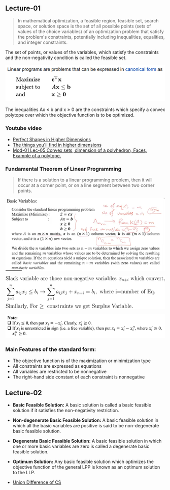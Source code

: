 ## Lecture-01

> In mathematical optimization, a feasible region, feasible set, search space, or solution space is the set of all possible points (sets of values of the choice variables) of an optimization problem that satisfy the problem's constraints, potentially including inequalities, equalities, and integer constraints.

The set of points, or values of the variables, which satisfy the constraints and the non-negativity condition is called the feasible set.

![](../images/LP-01.PNG)

The inequalities Ax ≤ b and x ≥ 0 are the constraints which specify a convex polytope over which the objective function is to be optimized.

### Youtube video

- [Perfect Shapes in Higher Dimensions](https://www.youtube.com/watch?v=2s4TqVAbfz4)
- [The things you'll find in higher dimensions](https://www.youtube.com/watch?v=dr2sIoD7eeU)
- [Mod-01 Lec-05 Convex sets, dimension of a polyhedron, Faces, Example of a polytope.](https://www.youtube.com/watch?v=eXGOBmSBze8)

### Fundamental Theorem of Linear Programming

> If there is a solution to a linear programming problem, then it will occur at a corner point, or on a line segment between two corner points.

![](../images/basic-variable-LP.PNG)

![](../images/slack-surplus-variable.png)

![](../images/canonical-LP-01.PNG)

### Main Features of the standard form:

- The objective function is of the maximization or minimization type
- All constraints are expressed as equations
- All variables are restricted to be nonnegative
- The right-hand side constant of each constraint is nonnegative

## Lecture-02

- **Basic Feasible Solution:** A basic solution is called a basic feasible solution if it satisfies the non-negativity restriction.

- **Non-degenerate Basic Feasible Solution:** A basic feasible solution in which all the basic variables are positive is said to be non-degenerate basic feasible solution.

- **Degenerate Basic Feasible Solution:** A basic feasible solution in which one or more basic variables are zero is called a degenerate basic feasible solution.

- **Optimum Solution:** Any basic feasible solution which optimizes the objective function of the general LPP is known as an optimum solution to the LLP.

- [Union Difference of CS](https://math.stackexchange.com/questions/1014953/union-and-difference-of-convex-set)
